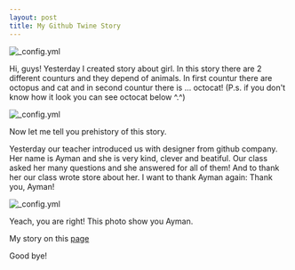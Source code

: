 ```yaml
---
layout: post
title: My Github Twine Story 
---
```

![_config.yml](http://prepexpert.com/wp-content/uploads/2016/02/Art-of-Storytelling.jpg)

Hi, guys! Yesterday I created story about girl. In this story there are 2 different counturs and they depend of animals. In first countur there are octopus and cat and in second countur there is ... octocat! (P.s. if you don't know how it look you can see octocat below ^.^) 

![_config.yml](https://assets-cdn.github.com/images/modules/open_graph/github-octocat.png)

Now let me tell you prehistory of this story.

Yesterday our teacher introduced us with designer from github company. Her name is Ayman and she is very kind, clever and beatiful. Our class asked her many questions and she answered for all of them! And to thank her our class wrote store about her. I want to thank Ayman again: Thank you, Ayman! 

![_config.yml](https://aymannadeemdotcom.files.wordpress.com/2014/06/2014-06-22-07-38-33.jpg)

Yeach, you are right! This photo show you Ayman. 

My story on this [page](https://eleukina.github.io/github-thanks/)

Good bye!
